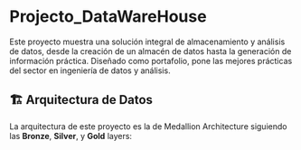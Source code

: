 # Projecto_DataWareHouse

Este proyecto muestra una solución integral de almacenamiento y análisis de datos, desde la creación de un almacén de datos hasta la generación de información práctica. Diseñado como portafolio, pone las mejores prácticas del sector en ingeniería de datos y análisis.

## 🏗️ Arquitectura de Datos
La arquitectura de este proyecto es la de Medallion Architecture siguiendo las **Bronze**, **Silver**, y **Gold** layers:


